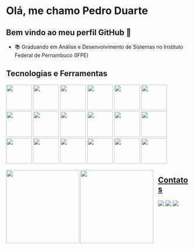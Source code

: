 # Olá, me chamo Pedro Duarte
## Bem vindo ao meu perfil GitHub 👋

- 📚 Graduando em Análise e Desenvolvimento de Sistemas no Instituto Federal de Pernambuco (IFPE)
 

##  Tecnologias e Ferramentas

 
<img loading="lazy" src="https://cdn.jsdelivr.net/gh/devicons/devicon@latest/icons/amazonwebservices/amazonwebservices-original-wordmark.svg"  width="70" height="70"/>  <img loading="lazy" src="https://cdn.jsdelivr.net/gh/devicons/devicon@latest/icons/dbeaver/dbeaver-original.svg" height="70" width="70"/> <img loading="lazy" src="https://cdn.jsdelivr.net/gh/devicons/devicon@latest/icons/docker/docker-original.svg" width="70" height="70"/> <img loading="lazy" src="https://cdn.jsdelivr.net/gh/devicons/devicon@latest/icons/git/git-original-wordmark.svg" width="70" height="70" /> <img loading="lazy" src="https://cdn.jsdelivr.net/gh/devicons/devicon@latest/icons/html5/html5-original.svg" width="70" height="70"/> <img loading="lazy" src="https://cdn.jsdelivr.net/gh/devicons/devicon@latest/icons/css3/css3-original.svg" width="70" height="70" /> <img loading="lazy" src="https://cdn.jsdelivr.net/gh/devicons/devicon@latest/icons/javascript/javascript-original.svg" width="70" height="70"/> <img loading="lazy" src="https://cdn.jsdelivr.net/gh/devicons/devicon@latest/icons/nodejs/nodejs-original-wordmark.svg" widtg="70" height="70"/> <img loading="lazy" src="https://cdn.jsdelivr.net/gh/devicons/devicon@latest/icons/hibernate/hibernate-original.svg" width="70" height="70" />  <img loading="lazy" src="https://cdn.jsdelivr.net/gh/devicons/devicon@latest/icons/java/java-original-wordmark.svg" width="70" height="70" /> <img loading="lazy" src="https://cdn.jsdelivr.net/gh/devicons/devicon@latest/icons/kotlin/kotlin-original.svg" width="70" height="70"/> <img loading="lazy" src="https://cdn.jsdelivr.net/gh/devicons/devicon@latest/icons/linux/linux-original.svg" height=70 width=70/>  <img loading="lazy" src="https://cdn.jsdelivr.net/gh/devicons/devicon@latest/icons/mongodb/mongodb-original.svg" width="70" height="70" />   <img loading="lazy" src="https://cdn.jsdelivr.net/gh/devicons/devicon@latest/icons/mysql/mysql-original-wordmark.svg" width="70" height="70" />   <img loading="lazy" src="https://cdn.jsdelivr.net/gh/devicons/devicon@latest/icons/numpy/numpy-original-wordmark.svg" width="70" height="70" />   <img loading="lazy" src="https://cdn.jsdelivr.net/gh/devicons/devicon@latest/icons/pandas/pandas-original-wordmark.svg" width="70" height="70" />   <img loading="lazy" src="https://cdn.jsdelivr.net/gh/devicons/devicon@latest/icons/postgresql/postgresql-original.svg" width="70" height="70" />   <img loading="lazy" src="https://cdn.jsdelivr.net/gh/devicons/devicon@latest/icons/python/python-original.svg" width="70" height="70"/>



<div>
 <a href="https://github.com/pedroduuarte">
 <img 
    loading="lazy" 
    align="left"
    height="200" 
    src="https://github-readme-stats.vercel.app/api/top-langs/?username=pedroduuarte&layout=compact&langs_count=7&theme=dracula"/>
  <img 
    loading="lazy"
    align="left" 
    height="200" 
    style="padding-right: 10px;" 
    src="https://github-readme-stats.vercel.app/api?username=pedroduuarte&show_icons=true&theme=tokyonight&include_all_commits=true&locale=pt-br" 
  />
</div>

## Contatos

</div>
<a href="https://www.linkedin.com/in/pedrolimaduarte/" target="_blank"><img loading="lazy" src="https://img.shields.io/badge/-LinkedIn-%230077B5?style=for-the-badge&logo=linkedin&logoColor=white" target="_blank"></a>
<a href="https://www.instagram.com/pedroduuarte/" target="_blank"><img loading="lazy" src="https://img.shields.io/badge/-Instagram-%23E4405F?style=for-the-badge&logo=instagram&logoColor=white" target="_blank"></a> 
<a href="mailto:pdrlimaduarte@gmail.com"><img loading="lazy" src="https://img.shields.io/badge/Gmail-D14836?style=for-the-badge&logo=gmail&logoColor=white" target="_blank"></a>          


          
          
          
          
